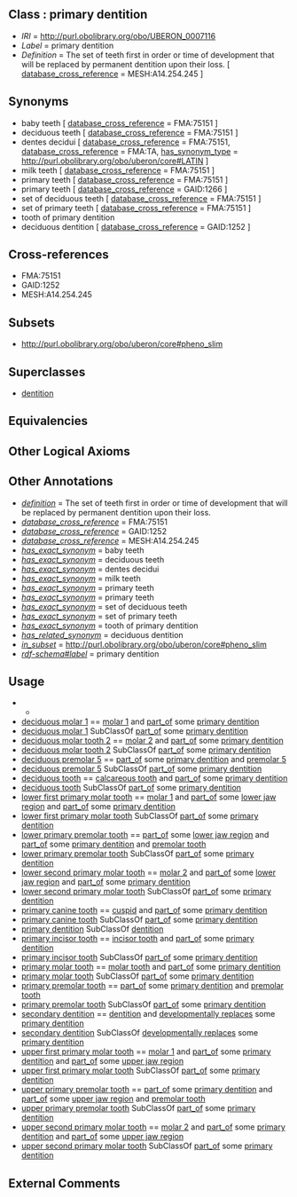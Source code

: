 
## Class : primary dentition

 * *IRI* = http://purl.obolibrary.org/obo/UBERON_0007116
 * *Label* = primary dentition
 * *Definition* = The set of teeth first in order or time of development that will be replaced by permanent dentition upon their loss. [ [database_cross_reference](../../ef/oboInOwl#hasDbXref.md) = MESH:A14.254.245 ]

## Synonyms

 * baby teeth [ [database_cross_reference](../../ef/oboInOwl#hasDbXref.md) = FMA:75151 ]
 * deciduous teeth [ [database_cross_reference](../../ef/oboInOwl#hasDbXref.md) = FMA:75151 ]
 * dentes decidui [ [database_cross_reference](../../ef/oboInOwl#hasDbXref.md) = FMA:75151, [database_cross_reference](../../ef/oboInOwl#hasDbXref.md) = FMA:TA, [has_synonym_type](../../pe/oboInOwl#hasSynonymType.md) = http://purl.obolibrary.org/obo/uberon/core#LATIN ]
 * milk teeth [ [database_cross_reference](../../ef/oboInOwl#hasDbXref.md) = FMA:75151 ]
 * primary teeth [ [database_cross_reference](../../ef/oboInOwl#hasDbXref.md) = FMA:75151 ]
 * primary teeth [ [database_cross_reference](../../ef/oboInOwl#hasDbXref.md) = GAID:1266 ]
 * set of deciduous teeth [ [database_cross_reference](../../ef/oboInOwl#hasDbXref.md) = FMA:75151 ]
 * set of primary teeth [ [database_cross_reference](../../ef/oboInOwl#hasDbXref.md) = FMA:75151 ]
 * tooth of primary dentition
 * deciduous dentition [ [database_cross_reference](../../ef/oboInOwl#hasDbXref.md) = GAID:1252 ]

## Cross-references

 * FMA:75151
 * GAID:1252
 * MESH:A14.254.245

## Subsets

 * http://purl.obolibrary.org/obo/uberon/core#pheno_slim

## Superclasses

 * [dentition](../../UBERON/72/UBERON_0003672.md)

## Equivalencies


## Other Logical Axioms


## Other Annotations

 * *[definition](../../IAO/15/IAO_0000115.md)* = The set of teeth first in order or time of development that will be replaced by permanent dentition upon their loss.
 * *[database_cross_reference](../../ef/oboInOwl#hasDbXref.md)* = FMA:75151
 * *[database_cross_reference](../../ef/oboInOwl#hasDbXref.md)* = GAID:1252
 * *[database_cross_reference](../../ef/oboInOwl#hasDbXref.md)* = MESH:A14.254.245
 * *[has_exact_synonym](../../ym/oboInOwl#hasExactSynonym.md)* = baby teeth
 * *[has_exact_synonym](../../ym/oboInOwl#hasExactSynonym.md)* = deciduous teeth
 * *[has_exact_synonym](../../ym/oboInOwl#hasExactSynonym.md)* = dentes decidui
 * *[has_exact_synonym](../../ym/oboInOwl#hasExactSynonym.md)* = milk teeth
 * *[has_exact_synonym](../../ym/oboInOwl#hasExactSynonym.md)* = primary teeth
 * *[has_exact_synonym](../../ym/oboInOwl#hasExactSynonym.md)* = primary teeth
 * *[has_exact_synonym](../../ym/oboInOwl#hasExactSynonym.md)* = set of deciduous teeth
 * *[has_exact_synonym](../../ym/oboInOwl#hasExactSynonym.md)* = set of primary teeth
 * *[has_exact_synonym](../../ym/oboInOwl#hasExactSynonym.md)* = tooth of primary dentition
 * *[has_related_synonym](../../ym/oboInOwl#hasRelatedSynonym.md)* = deciduous dentition
 * *[in_subset](../../et/oboInOwl#inSubset.md)* = http://purl.obolibrary.org/obo/uberon/core#pheno_slim
 * *[rdf-schema#label](../../el/rdf-schema#label.md)* = primary dentition

## Usage

 * -
 * [deciduous molar 1](../../UBERON/44/UBERON_0018644.md) == [molar 1](../../UBERON/76/UBERON_0018376.md) and [part_of](../../BFO/50/BFO_0000050.md) some [primary dentition](../../UBERON/16/UBERON_0007116.md)
 * [deciduous molar 1](../../UBERON/44/UBERON_0018644.md) SubClassOf [part_of](../../BFO/50/BFO_0000050.md) some [primary dentition](../../UBERON/16/UBERON_0007116.md)
 * [deciduous molar tooth 2](../../UBERON/43/UBERON_0018643.md) == [molar 2](../../UBERON/06/UBERON_0018606.md) and [part_of](../../BFO/50/BFO_0000050.md) some [primary dentition](../../UBERON/16/UBERON_0007116.md)
 * [deciduous molar tooth 2](../../UBERON/43/UBERON_0018643.md) SubClassOf [part_of](../../BFO/50/BFO_0000050.md) some [primary dentition](../../UBERON/16/UBERON_0007116.md)
 * [deciduous premolar 5](../../UBERON/75/UBERON_0018375.md) == [part_of](../../BFO/50/BFO_0000050.md) some [primary dentition](../../UBERON/16/UBERON_0007116.md) and [premolar 5](../../UBERON/46/UBERON_0018646.md)
 * [deciduous premolar 5](../../UBERON/75/UBERON_0018375.md) SubClassOf [part_of](../../BFO/50/BFO_0000050.md) some [primary dentition](../../UBERON/16/UBERON_0007116.md)
 * [deciduous tooth](../../UBERON/15/UBERON_0007115.md) == [calcareous tooth](../../UBERON/91/UBERON_0001091.md) and [part_of](../../BFO/50/BFO_0000050.md) some [primary dentition](../../UBERON/16/UBERON_0007116.md)
 * [deciduous tooth](../../UBERON/15/UBERON_0007115.md) SubClassOf [part_of](../../BFO/50/BFO_0000050.md) some [primary dentition](../../UBERON/16/UBERON_0007116.md)
 * [lower first primary molar tooth](../../UBERON/89/UBERON_0018589.md) == [molar 1](../../UBERON/76/UBERON_0018376.md) and [part_of](../../BFO/50/BFO_0000050.md) some [lower jaw region](../../UBERON/10/UBERON_0001710.md) and [part_of](../../BFO/50/BFO_0000050.md) some [primary dentition](../../UBERON/16/UBERON_0007116.md)
 * [lower first primary molar tooth](../../UBERON/89/UBERON_0018589.md) SubClassOf [part_of](../../BFO/50/BFO_0000050.md) some [primary dentition](../../UBERON/16/UBERON_0007116.md)
 * [lower primary premolar tooth](../../UBERON/72/UBERON_0017272.md) == [part_of](../../BFO/50/BFO_0000050.md) some [lower jaw region](../../UBERON/10/UBERON_0001710.md) and [part_of](../../BFO/50/BFO_0000050.md) some [primary dentition](../../UBERON/16/UBERON_0007116.md) and [premolar tooth](../../UBERON/20/UBERON_0007120.md)
 * [lower primary premolar tooth](../../UBERON/72/UBERON_0017272.md) SubClassOf [part_of](../../BFO/50/BFO_0000050.md) some [primary dentition](../../UBERON/16/UBERON_0007116.md)
 * [lower second primary molar tooth](../../UBERON/00/UBERON_0018600.md) == [molar 2](../../UBERON/06/UBERON_0018606.md) and [part_of](../../BFO/50/BFO_0000050.md) some [lower jaw region](../../UBERON/10/UBERON_0001710.md) and [part_of](../../BFO/50/BFO_0000050.md) some [primary dentition](../../UBERON/16/UBERON_0007116.md)
 * [lower second primary molar tooth](../../UBERON/00/UBERON_0018600.md) SubClassOf [part_of](../../BFO/50/BFO_0000050.md) some [primary dentition](../../UBERON/16/UBERON_0007116.md)
 * [primary canine tooth](../../UBERON/83/UBERON_0018583.md) == [cuspid](../../UBERON/74/UBERON_0003674.md) and [part_of](../../BFO/50/BFO_0000050.md) some [primary dentition](../../UBERON/16/UBERON_0007116.md)
 * [primary canine tooth](../../UBERON/83/UBERON_0018583.md) SubClassOf [part_of](../../BFO/50/BFO_0000050.md) some [primary dentition](../../UBERON/16/UBERON_0007116.md)
 * [primary dentition](../../UBERON/16/UBERON_0007116.md) SubClassOf [dentition](../../UBERON/72/UBERON_0003672.md)
 * [primary incisor tooth](../../UBERON/76/UBERON_0016476.md) == [incisor tooth](../../UBERON/98/UBERON_0001098.md) and [part_of](../../BFO/50/BFO_0000050.md) some [primary dentition](../../UBERON/16/UBERON_0007116.md)
 * [primary incisor tooth](../../UBERON/76/UBERON_0016476.md) SubClassOf [part_of](../../BFO/50/BFO_0000050.md) some [primary dentition](../../UBERON/16/UBERON_0007116.md)
 * [primary molar tooth](../../UBERON/16/UBERON_0013616.md) == [molar tooth](../../UBERON/55/UBERON_0003655.md) and [part_of](../../BFO/50/BFO_0000050.md) some [primary dentition](../../UBERON/16/UBERON_0007116.md)
 * [primary molar tooth](../../UBERON/16/UBERON_0013616.md) SubClassOf [part_of](../../BFO/50/BFO_0000050.md) some [primary dentition](../../UBERON/16/UBERON_0007116.md)
 * [primary premolar tooth](../../UBERON/69/UBERON_0017269.md) == [part_of](../../BFO/50/BFO_0000050.md) some [primary dentition](../../UBERON/16/UBERON_0007116.md) and [premolar tooth](../../UBERON/20/UBERON_0007120.md)
 * [primary premolar tooth](../../UBERON/69/UBERON_0017269.md) SubClassOf [part_of](../../BFO/50/BFO_0000050.md) some [primary dentition](../../UBERON/16/UBERON_0007116.md)
 * [secondary dentition](../../UBERON/74/UBERON_0007774.md) == [dentition](../../UBERON/72/UBERON_0003672.md) and [developmentally replaces](../../RO/85/RO_0002285.md) some [primary dentition](../../UBERON/16/UBERON_0007116.md)
 * [secondary dentition](../../UBERON/74/UBERON_0007774.md) SubClassOf [developmentally replaces](../../RO/85/RO_0002285.md) some [primary dentition](../../UBERON/16/UBERON_0007116.md)
 * [upper first primary molar tooth](../../UBERON/88/UBERON_0018588.md) == [molar 1](../../UBERON/76/UBERON_0018376.md) and [part_of](../../BFO/50/BFO_0000050.md) some [primary dentition](../../UBERON/16/UBERON_0007116.md) and [part_of](../../BFO/50/BFO_0000050.md) some [upper jaw region](../../UBERON/09/UBERON_0001709.md)
 * [upper first primary molar tooth](../../UBERON/88/UBERON_0018588.md) SubClassOf [part_of](../../BFO/50/BFO_0000050.md) some [primary dentition](../../UBERON/16/UBERON_0007116.md)
 * [upper primary premolar tooth](../../UBERON/71/UBERON_0017271.md) == [part_of](../../BFO/50/BFO_0000050.md) some [primary dentition](../../UBERON/16/UBERON_0007116.md) and [part_of](../../BFO/50/BFO_0000050.md) some [upper jaw region](../../UBERON/09/UBERON_0001709.md) and [premolar tooth](../../UBERON/20/UBERON_0007120.md)
 * [upper primary premolar tooth](../../UBERON/71/UBERON_0017271.md) SubClassOf [part_of](../../BFO/50/BFO_0000050.md) some [primary dentition](../../UBERON/16/UBERON_0007116.md)
 * [upper second primary molar tooth](../../UBERON/99/UBERON_0018599.md) == [molar 2](../../UBERON/06/UBERON_0018606.md) and [part_of](../../BFO/50/BFO_0000050.md) some [primary dentition](../../UBERON/16/UBERON_0007116.md) and [part_of](../../BFO/50/BFO_0000050.md) some [upper jaw region](../../UBERON/09/UBERON_0001709.md)
 * [upper second primary molar tooth](../../UBERON/99/UBERON_0018599.md) SubClassOf [part_of](../../BFO/50/BFO_0000050.md) some [primary dentition](../../UBERON/16/UBERON_0007116.md)

## External Comments

